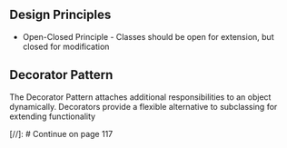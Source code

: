## Design Principles
* Open-Closed Principle - Classes should be open for extension, but closed for 
modification

## Decorator Pattern
The Decorator Pattern attaches additional responsibilities to an object
dynamically.  Decorators provide a flexible alternative to subclassing 
for extending functionality

[//]: # Continue on page 117

